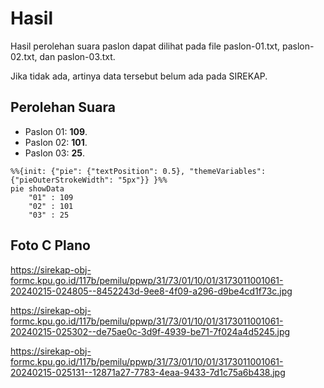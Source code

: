 # Hasil

Hasil perolehan suara paslon dapat dilihat pada file paslon-01.txt, paslon-02.txt, dan paslon-03.txt.

Jika tidak ada, artinya data tersebut belum ada pada SIREKAP.

## Perolehan Suara

 * Paslon 01: **109**.
 * Paslon 02: **101**.
 * Paslon 03: **25**.

```mermaid
%%{init: {"pie": {"textPosition": 0.5}, "themeVariables": {"pieOuterStrokeWidth": "5px"}} }%%
pie showData
    "01" : 109
    "02" : 101
    "03" : 25
```
## Foto C Plano

https://sirekap-obj-formc.kpu.go.id/117b/pemilu/ppwp/31/73/01/10/01/3173011001061-20240215-024805--8452243d-9ee8-4f09-a296-d9be4cd1f73c.jpg

https://sirekap-obj-formc.kpu.go.id/117b/pemilu/ppwp/31/73/01/10/01/3173011001061-20240215-025302--de75ae0c-3d9f-4939-be71-7f024a4d5245.jpg

https://sirekap-obj-formc.kpu.go.id/117b/pemilu/ppwp/31/73/01/10/01/3173011001061-20240215-025131--12871a27-7783-4eaa-9433-7d1c75a6b438.jpg

